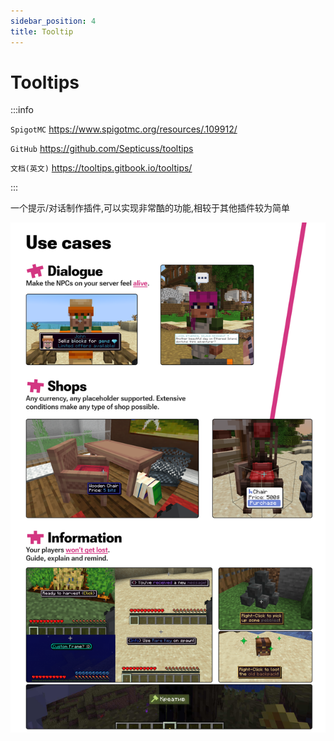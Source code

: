 ```yaml
---
sidebar_position: 4
title: Tooltip
---
```


# Tooltips

:::info

`SpigotMC` https://www.spigotmc.org/resources/.109912/

`GitHub` https://github.com/Septicuss/tooltips

`文档(英文)` https://tooltips.gitbook.io/tooltips/

:::

一个提示/对话制作插件,可以实现非常酷的功能,相较于其他插件较为简单

![](_images/52470cba6836ab471f19c8e788c513765de2d02c.png)
